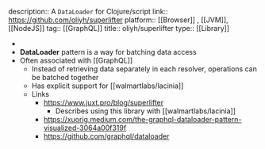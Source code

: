 description:: A `DataLoader` for Clojure/script
link:: https://github.com/oliyh/superlifter
platform:: [[Browser]] , [[JVM]], [[NodeJS]]
tag:: [[GraphQL]]
title:: oliyh/superlifter
type:: [[Library]]

-
- **DataLoader** pattern is a way for batching data access
- Often associated with [[GraphQL]]
	- Instead of retrieving data separately in each resolver, operations can be batched together
	- Has explicit support for [[walmartlabs/lacinia]]
	- Links
		- https://www.juxt.pro/blog/superlifter
			- Describes using this library with [[walmartlabs/lacinia]]
		- https://xuorig.medium.com/the-graphql-dataloader-pattern-visualized-3064a00f319f
		- https://github.com/graphql/dataloader